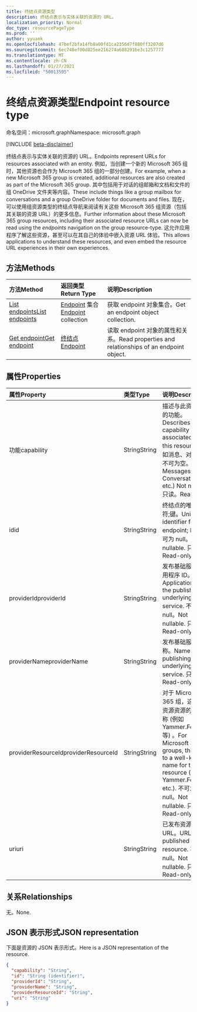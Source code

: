 ```yaml
---
title: 终结点资源类型
description: 终结点表示与实体关联的资源的 URL。
localization_priority: Normal
doc_type: resourcePageType
ms.prod: ''
author: yyuank
ms.openlocfilehash: 47bef2bfa14fb8a00fd1ca2356d7f880ff3207d6
ms.sourcegitcommit: 6ec748ef00d025ee216274a608291be3c1257777
ms.translationtype: MT
ms.contentlocale: zh-CN
ms.lasthandoff: 01/27/2021
ms.locfileid: "50013595"
---
```

# <a name="endpoint-resource-type"></a><span data-ttu-id="b5b15-103">终结点资源类型</span><span class="sxs-lookup"><span data-stu-id="b5b15-103">Endpoint resource type</span></span>

<span data-ttu-id="b5b15-104">命名空间：microsoft.graph</span><span class="sxs-lookup"><span data-stu-id="b5b15-104">Namespace: microsoft.graph</span></span>

[!INCLUDE [beta-disclaimer](../../includes/beta-disclaimer.md)]

<span data-ttu-id="b5b15-105">终结点表示与实体关联的资源的 URL。</span><span class="sxs-lookup"><span data-stu-id="b5b15-105">Endpoints represent URLs for resources associated with an entity.</span></span>  <span data-ttu-id="b5b15-106">例如，当创建一个新的 Microsoft 365 组时，其他资源也会作为 Microsoft 365 组的一部分创建。</span><span class="sxs-lookup"><span data-stu-id="b5b15-106">For example, when a new Microsoft 365 group is created, additional resources are also created as part of the Microsoft 365 group.</span></span> <span data-ttu-id="b5b15-107">其中包括用于对话的组邮箱和文档和文件的组 OneDrive 文件夹等内容。</span><span class="sxs-lookup"><span data-stu-id="b5b15-107">These include things like a group mailbox for conversations and a group OneDrive folder for documents and files.</span></span> <span data-ttu-id="b5b15-108">现在，可以使用组资源类型的终结点导航来阅读有关这些 Microsoft 365 组资源（包括其关联的资源 URL）的更多信息。</span><span class="sxs-lookup"><span data-stu-id="b5b15-108">Further information about these Microsoft 365 group resources, including their associated resource URLs can now be read using the *endpoints* navigation on the group resource-type.</span></span> <span data-ttu-id="b5b15-109">这允许应用程序了解这些资源，甚至可以在其自己的体验中嵌入资源 URL 体验。</span><span class="sxs-lookup"><span data-stu-id="b5b15-109">This allows applications to understand these resources, and even embed the resource URL experiences in their own experiences.</span></span>

## <a name="methods"></a><span data-ttu-id="b5b15-110">方法</span><span class="sxs-lookup"><span data-stu-id="b5b15-110">Methods</span></span>

| <span data-ttu-id="b5b15-111">方法</span><span class="sxs-lookup"><span data-stu-id="b5b15-111">Method</span></span>           | <span data-ttu-id="b5b15-112">返回类型</span><span class="sxs-lookup"><span data-stu-id="b5b15-112">Return Type</span></span>    |<span data-ttu-id="b5b15-113">说明</span><span class="sxs-lookup"><span data-stu-id="b5b15-113">Description</span></span>|
|:---------------|:--------|:----------|
|[<span data-ttu-id="b5b15-114">List endpoints</span><span class="sxs-lookup"><span data-stu-id="b5b15-114">List endpoints</span></span>](../api/group-list-endpoints.md) |<span data-ttu-id="b5b15-115">[Endpoint](endpoint.md) 集合</span><span class="sxs-lookup"><span data-stu-id="b5b15-115">[Endpoint](endpoint.md) collection</span></span>| <span data-ttu-id="b5b15-116">获取 endpoint 对象集合。</span><span class="sxs-lookup"><span data-stu-id="b5b15-116">Get an endpoint object collection.</span></span> |
|[<span data-ttu-id="b5b15-117">Get endpoint</span><span class="sxs-lookup"><span data-stu-id="b5b15-117">Get endpoint</span></span>](../api/endpoint-get.md) | [<span data-ttu-id="b5b15-118">终结点</span><span class="sxs-lookup"><span data-stu-id="b5b15-118">Endpoint</span></span>](endpoint.md) |<span data-ttu-id="b5b15-119">读取 endpoint 对象的属性和关系。</span><span class="sxs-lookup"><span data-stu-id="b5b15-119">Read properties and relationships of an endpoint object.</span></span>|

## <a name="properties"></a><span data-ttu-id="b5b15-120">属性</span><span class="sxs-lookup"><span data-stu-id="b5b15-120">Properties</span></span>
| <span data-ttu-id="b5b15-121">属性</span><span class="sxs-lookup"><span data-stu-id="b5b15-121">Property</span></span>     | <span data-ttu-id="b5b15-122">类型</span><span class="sxs-lookup"><span data-stu-id="b5b15-122">Type</span></span>   |<span data-ttu-id="b5b15-123">说明</span><span class="sxs-lookup"><span data-stu-id="b5b15-123">Description</span></span>|
|:---------------|:--------|:----------|
| <span data-ttu-id="b5b15-124">功能</span><span class="sxs-lookup"><span data-stu-id="b5b15-124">capability</span></span>     | <span data-ttu-id="b5b15-125">String</span><span class="sxs-lookup"><span data-stu-id="b5b15-125">String</span></span>  | <span data-ttu-id="b5b15-126">描述与此资源关联的功能。</span><span class="sxs-lookup"><span data-stu-id="b5b15-126">Describes the capability that is associated with this resource.</span></span> <span data-ttu-id="b5b15-127"> (例如消息、对话等) 不可为空。</span><span class="sxs-lookup"><span data-stu-id="b5b15-127">(e.g. Messages, Conversations, etc.)  Not nullable.</span></span> <span data-ttu-id="b5b15-128">只读。</span><span class="sxs-lookup"><span data-stu-id="b5b15-128">Read-only.</span></span> |
| <span data-ttu-id="b5b15-129">id</span><span class="sxs-lookup"><span data-stu-id="b5b15-129">id</span></span>             | <span data-ttu-id="b5b15-130">String</span><span class="sxs-lookup"><span data-stu-id="b5b15-130">String</span></span>  | <span data-ttu-id="b5b15-131">终结点的唯一标识符;键。</span><span class="sxs-lookup"><span data-stu-id="b5b15-131">Unique identifier for the endpoint; Key.</span></span> <span data-ttu-id="b5b15-132">不可为 null。</span><span class="sxs-lookup"><span data-stu-id="b5b15-132">Not nullable.</span></span> <span data-ttu-id="b5b15-133">只读。</span><span class="sxs-lookup"><span data-stu-id="b5b15-133">Read-only.</span></span>|
| <span data-ttu-id="b5b15-134">providerId</span><span class="sxs-lookup"><span data-stu-id="b5b15-134">providerId</span></span>     | <span data-ttu-id="b5b15-135">String</span><span class="sxs-lookup"><span data-stu-id="b5b15-135">String</span></span>  | <span data-ttu-id="b5b15-136">发布基础服务的应用程序 ID。</span><span class="sxs-lookup"><span data-stu-id="b5b15-136">Application id of the publishing underlying service.</span></span> <span data-ttu-id="b5b15-137">不可为 null。</span><span class="sxs-lookup"><span data-stu-id="b5b15-137">Not nullable.</span></span> <span data-ttu-id="b5b15-138">只读。</span><span class="sxs-lookup"><span data-stu-id="b5b15-138">Read-only.</span></span>|
| <span data-ttu-id="b5b15-139">providerName</span><span class="sxs-lookup"><span data-stu-id="b5b15-139">providerName</span></span>   | <span data-ttu-id="b5b15-140">String</span><span class="sxs-lookup"><span data-stu-id="b5b15-140">String</span></span>  | <span data-ttu-id="b5b15-141">发布基础服务的名称。</span><span class="sxs-lookup"><span data-stu-id="b5b15-141">Name of the publishing underlying service.</span></span> <span data-ttu-id="b5b15-142">只读。</span><span class="sxs-lookup"><span data-stu-id="b5b15-142">Read-only.</span></span>|
| <span data-ttu-id="b5b15-143">providerResourceId</span><span class="sxs-lookup"><span data-stu-id="b5b15-143">providerResourceId</span></span>|<span data-ttu-id="b5b15-144">String</span><span class="sxs-lookup"><span data-stu-id="b5b15-144">String</span></span>| <span data-ttu-id="b5b15-145">对于 Microsoft 365 组，这设置为资源资源的已知名称 (例如 Yammer.FeedURL 等) 。</span><span class="sxs-lookup"><span data-stu-id="b5b15-145">For Microsoft 365 groups, this is set to a well-known name for the resource (e.g. Yammer.FeedURL etc.).</span></span> <span data-ttu-id="b5b15-146">不可为 null。</span><span class="sxs-lookup"><span data-stu-id="b5b15-146">Not nullable.</span></span> <span data-ttu-id="b5b15-147">只读。</span><span class="sxs-lookup"><span data-stu-id="b5b15-147">Read-only.</span></span>|
| <span data-ttu-id="b5b15-148">uri</span><span class="sxs-lookup"><span data-stu-id="b5b15-148">uri</span></span>            | <span data-ttu-id="b5b15-149">String</span><span class="sxs-lookup"><span data-stu-id="b5b15-149">String</span></span>  | <span data-ttu-id="b5b15-150">已发布资源的 URL。</span><span class="sxs-lookup"><span data-stu-id="b5b15-150">URL of the published resource.</span></span> <span data-ttu-id="b5b15-151">不可为 null。</span><span class="sxs-lookup"><span data-stu-id="b5b15-151">Not nullable.</span></span> <span data-ttu-id="b5b15-152">只读。</span><span class="sxs-lookup"><span data-stu-id="b5b15-152">Read-only.</span></span>|

## <a name="relationships"></a><span data-ttu-id="b5b15-153">关系</span><span class="sxs-lookup"><span data-stu-id="b5b15-153">Relationships</span></span>

<span data-ttu-id="b5b15-154">无。</span><span class="sxs-lookup"><span data-stu-id="b5b15-154">None.</span></span>


## <a name="json-representation"></a><span data-ttu-id="b5b15-155">JSON 表示形式</span><span class="sxs-lookup"><span data-stu-id="b5b15-155">JSON representation</span></span>
<span data-ttu-id="b5b15-156">下面是资源的 JSON 表示形式。</span><span class="sxs-lookup"><span data-stu-id="b5b15-156">Here is a JSON representation of the resource.</span></span>

<!-- {
  "blockType": "resource",
  "optionalProperties": [

  ],
  "@odata.type": "microsoft.graph.endpoint"
}-->

```json
{
  "capability": "String",
  "id": "String (identifier)",
  "providerId": "String",
  "providerName": "String",
  "providerResourceId": "String",
  "uri": "String"
}

```

<!-- uuid: 8fcb5dbc-d5aa-4681-8e31-b001d5168d79
2015-10-25 14:57:30 UTC -->
<!--
{
  "type": "#page.annotation",
  "description": "Endpoint resource",
  "keywords": "",
  "section": "documentation",
  "tocPath": "",
  "suppressions": []
}
-->


